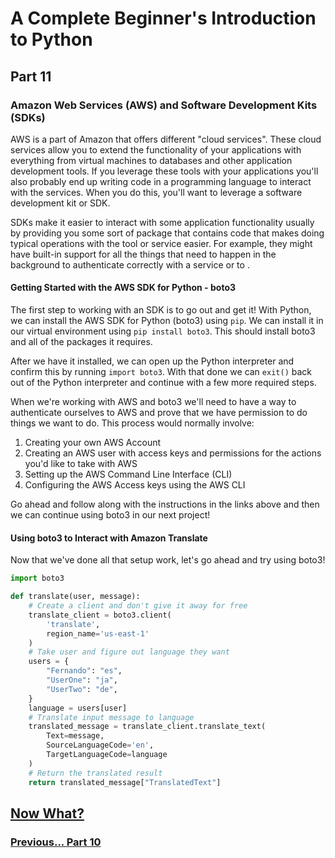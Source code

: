 # A Complete Beginner's Introduction to Python

## Part 11

### Amazon Web Services (AWS) and Software Development Kits (SDKs)

AWS is a part of Amazon that offers different "cloud services". These cloud services allow you to extend the functionality of your applications with everything from virtual machines to databases and other application development tools. If you leverage these tools with your applications you'll also probably end up writing code in a programming language to interact with the services. When you do this, you'll want to leverage a software development kit or SDK. 

SDKs make it easier to interact with some application functionality usually by providing you some sort of package that contains code that makes doing typical operations with the tool or service easier. For example, they might have built-in support for all the things that need to happen in the background to authenticate correctly with a service or to .

#### Getting Started with the AWS SDK for Python - boto3

The first step to working with an SDK is to go out and get it! With Python, we can install the AWS SDK for Python (boto3) using `pip`. We can install it in our virtual environment using `pip install boto3`. This should install boto3 and all of the packages it requires.

After we have it installed, we can open up the Python interpreter and confirm this by running `import boto3`. With that done we can `exit()` back out of the Python interpreter and continue with a few more required steps. 

When we're working with AWS and boto3 we'll need to have a way to authenticate ourselves to AWS and prove that we have permission to do things we want to do. This process would normally involve:

1. Creating your own AWS Account 
2. Creating an AWS user with access keys and permissions for the actions you'd like to take with AWS
3. Setting up the AWS Command Line Interface (CLI)
5. Configuring the AWS Access keys using the AWS CLI

Go ahead and follow along with the instructions in the links above and then we can continue using boto3 in our next project!

#### Using boto3 to Interact with Amazon Translate

Now that we've done all that setup work, let's go ahead and try using boto3!

```python
import boto3

def translate(user, message):
    # Create a client and don't give it away for free
    translate_client = boto3.client(
        'translate',
        region_name='us-east-1'
    )
    # Take user and figure out language they want
    users = {
        "Fernando": "es", 
        "UserOne": "ja", 
        "UserTwo": "de",
    }
    language = users[user]
    # Translate input message to language
    translated_message = translate_client.translate_text(
        Text=message,
        SourceLanguageCode='en',
        TargetLanguageCode=language
    )
    # Return the translated result
    return translated_message["TranslatedText"]
```

## [Now What?](nowwhat.md)

### [Previous... Part 10](part10.md)